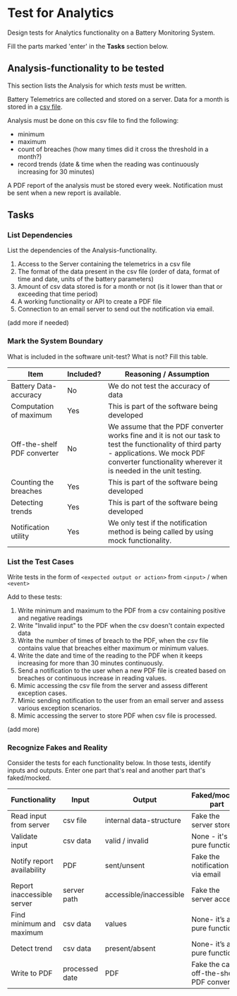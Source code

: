 # Test for Analytics

Design tests for Analytics functionality on a Battery Monitoring System.

Fill the parts marked 'enter' in the **Tasks** section below.

## Analysis-functionality to be tested

This section lists the Analysis for which _tests_ must be written.

Battery Telemetrics are collected and stored on a server.
Data for a month is stored in a [csv file](https://en.wikipedia.org/wiki/Comma-separated_values).

Analysis must be done on this csv file to find the following:
- minimum
- maximum
- count of breaches (how many times did it cross the threshold in a month?)
- record trends (date & time when the reading was continuously increasing for 30 minutes)

A PDF report of the analysis must be stored every week.
Notification must be sent when a new report is available.

## Tasks

### List Dependencies

List the dependencies of the Analysis-functionality.

1. Access to the Server containing the telemetrics in a csv file
2. The format of the data present in the csv file (order of data, format of time and date, units of the battery parameters)
3. Amount of csv data stored is for a month or not (is it lower than that or exceeding that time period)
4. A working functionality or API to create a PDF file
5. Connection to an email server to send out the notification via email.


(add more if needed)

### Mark the System Boundary

What is included in the software unit-test? What is not? Fill this table.

| Item                      | Included?     | Reasoning / Assumption
|---------------------------|---------------|---
Battery Data-accuracy       | No            | We do not test the accuracy of data
Computation of maximum      | Yes           | This is part of the software being developed
Off-the-shelf PDF converter | No            | We assume that the PDF converter works fine and it is not our task to test the functionality of third party                                                          -                                             applications. We mock PDF converter functionality wherever it is needed in the unit testing. 
Counting the breaches       | Yes           | This is part of the software being developed
Detecting trends            | Yes           | This is part of the software being developed
Notification utility        | Yes           | We only test if the notification method is being called by using mock functionality.

### List the Test Cases

Write tests in the form of `<expected output or action>` from `<input>` / when `<event>`

Add to these tests:

1. Write minimum and maximum to the PDF from a csv containing positive and negative readings
2. Write "Invalid input" to the PDF when the csv doesn't contain expected data
3. Write the number of times of breach to the PDF, when the csv file contains value that breaches either  maximum or minimum values.
4. Write the date and time of the reading to the PDF when it keeps increasing for more than 30 minutes continuously.
5. Send a notification to the user when a new PDF file is created based on breaches or continuous increase in reading values.
6. Mimic accessing the csv file from the server and assess different exception cases.
7. Mimic sending notification to the user from an email server and assess various exception scenarios.
8. Mimic accessing the server to store PDF when csv file is processed. 



(add more)

### Recognize Fakes and Reality

Consider the tests for each functionality below.
In those tests, identify inputs and outputs.
Enter one part that's real and another part that's faked/mocked.

| Functionality            | Input          | Output                      | Faked/mocked part
|--------------------------|----------------|-----------------------------|---
Read input from server     | csv file       | internal data-structure     | Fake the server store
Validate input             | csv data       | valid / invalid             | None - it's a pure function
Notify report availability | PDF            | sent/unsent                 | Fake the notification call via email
Report inaccessible server | server path    | accessible/inaccessible     | Fake the server access
Find minimum and maximum   | csv data       | values                      | None- it’s a pure function
Detect trend               | csv data       | present/absent              | None- it’s a pure function
Write to PDF               | processed date | PDF                         | Fake the call to off-the-shelf PDF converter

